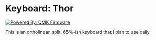 # Keyboard: Thor

[![Powered By: QMK Firmware](https://qmk.fm/assets/images/badge-dark.png)](https://qmk.fm)

This is an ortholinear, split, 65%-ish keyboard that I plan to use daily.



